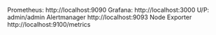 
Prometheus:   http://localhost:9090
Grafana:      http://localhost:3000
U/P:          admin/admin
Alertmanager  http://localhost:9093
Node Exporter http://localhost:9100/metrics
